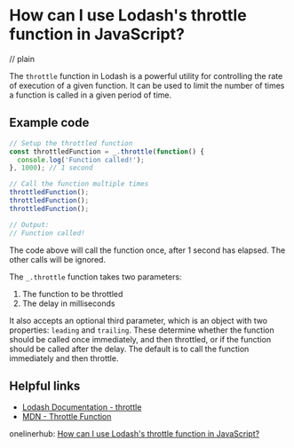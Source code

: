 # How can I use Lodash's throttle function in JavaScript?
// plain

The `throttle` function in Lodash is a powerful utility for controlling the rate of execution of a given function. It can be used to limit the number of times a function is called in a given period of time.

## Example code

```javascript
// Setup the throttled function
const throttledFunction = _.throttle(function() {
  console.log('Function called!');
}, 1000); // 1 second

// Call the function multiple times
throttledFunction();
throttledFunction();
throttledFunction();

// Output:
// Function called!
```

The code above will call the function once, after 1 second has elapsed. The other calls will be ignored.

The `_.throttle` function takes two parameters:

1. The function to be throttled
2. The delay in milliseconds

It also accepts an optional third parameter, which is an object with two properties: `leading` and `trailing`. These determine whether the function should be called once immediately, and then throttled, or if the function should be called after the delay. The default is to call the function immediately and then throttle.

## Helpful links

- [Lodash Documentation - throttle](https://lodash.com/docs/4.17.15#throttle)
- [MDN - Throttle Function](https://developer.mozilla.org/en-US/docs/Web/JavaScript/Reference/Global_Objects/Function/throttle)

onelinerhub: [How can I use Lodash's throttle function in JavaScript?](https://onelinerhub.com/javascript-lodash/how-can-i-use-lodash-s-throttle-function-in-javascript)